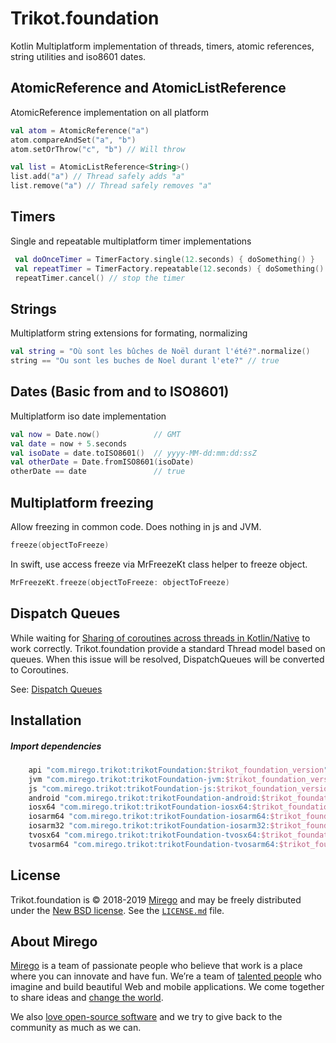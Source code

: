 # Trikot.foundation
Kotlin Multiplatform implementation of threads, timers, atomic references, string utilities and iso8601 dates.

## AtomicReference and AtomicListReference
AtomicReference implementation on all platform 
```kotlin
val atom = AtomicReference("a")
atom.compareAndSet("a", "b")
atom.setOrThrow("c", "b") // Will throw

val list = AtomicListReference<String>()
list.add("a") // Thread safely adds "a"
list.remove("a") // Thread safely removes "a"
```

## Timers
Single and repeatable multiplatform timer implementations

```kotlin
 val doOnceTimer = TimerFactory.single(12.seconds) { doSomething() }
 val repeatTimer = TimerFactory.repeatable(12.seconds) { doSomething() }
 repeatTimer.cancel() // stop the timer
```

## Strings
Multiplatform string extensions for formating, normalizing

```kotlin
val string = "Où sont les bûches de Noël durant l'été?".normalize()
string == "Ou sont les buches de Noel durant l'ete?" // true
```

## Dates (Basic from and to ISO8601)
Multiplatform iso date implementation

```kotlin
val now = Date.now()            // GMT
val date = now + 5.seconds
val isoDate = date.toISO8601()  // yyyy-MM-dd:mm:dd:ssZ
val otherDate = Date.fromISO8601(isoDate)
otherDate == date               // true
```

## Multiplatform freezing
Allow freezing in common code. Does nothing in js and JVM.

```kotlin
freeze(objectToFreeze)
```

In swift, use access freeze via MrFreezeKt class helper to freeze object.
```swift
MrFreezeKt.freeze(objectToFreeze: objectToFreeze)
```

## Dispatch Queues
While waiting for [Sharing of coroutines across threads in Kotlin/Native](https://github.com/Kotlin/kotlinx.coroutines/pull/1648) to work correctly. Trikot.foundation provide a standard Thread model based on queues. When this issue will be resolved, DispatchQueues will be converted to Coroutines.

See: [Dispatch Queues](./documentation/DISPATCH_QUEUES.md) 

## Installation
##### Import dependencies
```groovy
    api "com.mirego.trikot:trikotFoundation:$trikot_foundation_version"
    jvm "com.mirego.trikot:trikotFoundation-jvm:$trikot_foundation_version"
    js "com.mirego.trikot:trikotFoundation-js:$trikot_foundation_version"
    android "com.mirego.trikot:trikotFoundation-android:$trikot_foundation_version"
    iosx64 "com.mirego.trikot:trikotFoundation-iosx64:$trikot_foundation_version"
    iosarm64 "com.mirego.trikot:trikotFoundation-iosarm64:$trikot_foundation_version"
    iosarm32 "com.mirego.trikot:trikotFoundation-iosarm32:$trikot_foundation_version"
    tvosx64 "com.mirego.trikot:trikotFoundation-tvosx64:$trikot_foundation_version"
    tvosarm64 "com.mirego.trikot:trikotFoundation-tvosarm64:$trikot_foundation_version"
```
## License

Trikot.foundation is © 2018-2019 [Mirego](https://www.mirego.com) and may be freely distributed under the [New BSD license](http://opensource.org/licenses/BSD-3-Clause). See the [`LICENSE.md`](https://github.com/mirego/trikot.foundation/blob/master/LICENSE.md) file.

## About Mirego

[Mirego](https://www.mirego.com) is a team of passionate people who believe that work is a place where you can innovate and have fun. We’re a team of [talented people](https://life.mirego.com) who imagine and build beautiful Web and mobile applications. We come together to share ideas and [change the world](http://www.mirego.org).

We also [love open-source software](https://open.mirego.com) and we try to give back to the community as much as we can.
